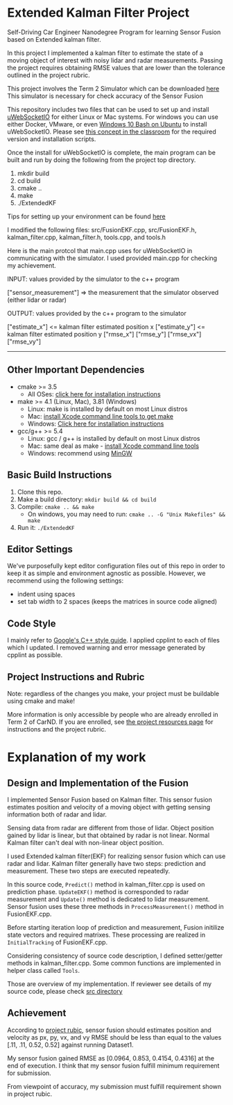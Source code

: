 # Extended Kalman Filter Project
Self-Driving Car Engineer Nanodegree Program for learning Sensor Fusion based on Extended kalman filter.

In this project I implemented a kalman filter to estimate the state of a moving object of interest with noisy lidar and radar measurements. Passing the project requires obtaining RMSE values that are lower than the tolerance outlined in the project rubric. 

This project involves the Term 2 Simulator which can be downloaded [here](https://github.com/udacity/self-driving-car-sim/releases)
This simulator is necessary for check accuracy of the Sensor Fusion

This repository includes two files that can be used to set up and install [uWebSocketIO](https://github.com/uWebSockets/uWebSockets) for either Linux or Mac systems. For windows you can use either Docker, VMware, or even [Windows 10 Bash on Ubuntu](https://www.howtogeek.com/249966/how-to-install-and-use-the-linux-bash-shell-on-windows-10/) to install uWebSocketIO. Please see [this concept in the classroom](https://classroom.udacity.com/nanodegrees/nd013/parts/40f38239-66b6-46ec-ae68-03afd8a601c8/modules/0949fca6-b379-42af-a919-ee50aa304e6a/lessons/f758c44c-5e40-4e01-93b5-1a82aa4e044f/concepts/16cf4a78-4fc7-49e1-8621-3450ca938b77) for the required version and installation scripts.

Once the install for uWebSocketIO is complete, the main program can be built and run by doing the following from the project top directory.

1. mkdir build
2. cd build
3. cmake ..
4. make
5. ./ExtendedKF

Tips for setting up your environment can be found [here](https://classroom.udacity.com/nanodegrees/nd013/parts/40f38239-66b6-46ec-ae68-03afd8a601c8/modules/0949fca6-b379-42af-a919-ee50aa304e6a/lessons/f758c44c-5e40-4e01-93b5-1a82aa4e044f/concepts/23d376c7-0195-4276-bdf0-e02f1f3c665d)

I modified the following files: src/FusionEKF.cpp, src/FusionEKF.h, kalman_filter.cpp, kalman_filter.h, tools.cpp, and tools.h

Here is the main protcol that main.cpp uses for uWebSocketIO in communicating with the simulator. I used provided main.cpp for checking my achievement.


INPUT: values provided by the simulator to the c++ program

["sensor_measurement"] => the measurement that the simulator observed (either lidar or radar)


OUTPUT: values provided by the c++ program to the simulator

["estimate_x"] <= kalman filter estimated position x
["estimate_y"] <= kalman filter estimated position y
["rmse_x"]
["rmse_y"]
["rmse_vx"]
["rmse_vy"]

---

## Other Important Dependencies

* cmake >= 3.5
  * All OSes: [click here for installation instructions](https://cmake.org/install/)
* make >= 4.1 (Linux, Mac), 3.81 (Windows)
  * Linux: make is installed by default on most Linux distros
  * Mac: [install Xcode command line tools to get make](https://developer.apple.com/xcode/features/)
  * Windows: [Click here for installation instructions](http://gnuwin32.sourceforge.net/packages/make.htm)
* gcc/g++ >= 5.4
  * Linux: gcc / g++ is installed by default on most Linux distros
  * Mac: same deal as make - [install Xcode command line tools](https://developer.apple.com/xcode/features/)
  * Windows: recommend using [MinGW](http://www.mingw.org/)

## Basic Build Instructions

1. Clone this repo.
2. Make a build directory: `mkdir build && cd build`
3. Compile: `cmake .. && make` 
   * On windows, you may need to run: `cmake .. -G "Unix Makefiles" && make`
4. Run it: `./ExtendedKF `

## Editor Settings

We've purposefully kept editor configuration files out of this repo in order to
keep it as simple and environment agnostic as possible. However, we recommend
using the following settings:

* indent using spaces
* set tab width to 2 spaces (keeps the matrices in source code aligned)

## Code Style

I mainly refer to [Google's C++ style guide](https://google.github.io/styleguide/cppguide.html).
I applied cpplint to each of files which I updated.
I removed warning and error message generated by cpplint as possible.


## Project Instructions and Rubric

Note: regardless of the changes you make, your project must be buildable using
cmake and make!

More information is only accessible by people who are already enrolled in Term 2
of CarND. If you are enrolled, see [the project resources page](https://classroom.udacity.com/nanodegrees/nd013/parts/40f38239-66b6-46ec-ae68-03afd8a601c8/modules/0949fca6-b379-42af-a919-ee50aa304e6a/lessons/f758c44c-5e40-4e01-93b5-1a82aa4e044f/concepts/382ebfd6-1d55-4487-84a5-b6a5a4ba1e47)
for instructions and the project rubric.


# Explanation of my work

## Design and Implementation of the Fusion
 I implemented Sensor Fusion based on Kalman filter. This sensor fusion estimates position and velocity of a moving object with getting sensing information both of radar and lidar.

 Sensing data from radar are different from those of lidar. Object position gained by lidar is linear, but that obtained by radar is not linear. Normal Kalman filter can't deal with non-linear object position. 
 
 I used Extended kalman filter(EKF) for realizing sensor fusion which can use radar and lidar. Kalman filter generally have two steps: prediction and measurement. These two steps are executed repeatedly.
 
 In this source code, `Predict()` method in kalman_filter.cpp is used on prediction phase. `UpdateEKF()` method is corresponded to radar measurement and `Update()` method is dedicated to lidar measurement. Sensor fusion uses these three methods in `ProcessMeasurement()` method in FusionEKF.cpp.
 
 Before starting iteration loop of prediction and measurement, Fusion initilize state vectors and required matrixes. These processing are realized in `InitialTracking` of FusionEKF.cpp.
 
 Considering consistency of source code description, I defined setter/getter methods in kalman_filter.cpp. Some common functions are implemented in helper class called `Tools`.
 
 Those are overview of my implementation. If reviewer see details of my source code, please check [src directory](./src/)
 
 
## Achievement
 According to [project rubic](https://review.udacity.com/#!/rubrics/748/view), sensor fusion should estimates position and velocity as px, py, vx, and vy RMSE should be less than equal to the values [.11, .11, 0.52, 0.52] against running Dataset1.
 
 My sensor fusion gained RMSE as [0.0964, 0.853, 0.4154, 0.4316] at the end of execution. I think that my sensor fusion fulfill minimum requirement for submission.
 
 From viewpoint of accuracy, my submission must fulfill requirement shown in project rubic.
